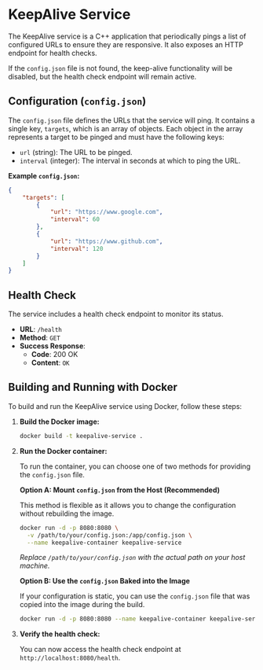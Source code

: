 # KeepAlive Service

The KeepAlive service is a C++ application that periodically pings a list of configured URLs to ensure they are responsive. It also exposes an HTTP endpoint for health checks.

If the `config.json` file is not found, the keep-alive functionality will be disabled, but the health check endpoint will remain active.

## Configuration (`config.json`)

The `config.json` file defines the URLs that the service will ping. It contains a single key, `targets`, which is an array of objects. Each object in the array represents a target to be pinged and must have the following keys:

*   `url` (string): The URL to be pinged.
*   `interval` (integer): The interval in seconds at which to ping the URL.

**Example `config.json`:**
```json
{
    "targets": [
        {
            "url": "https://www.google.com",
            "interval": 60
        },
        {
            "url": "https://www.github.com",
            "interval": 120
        }
    ]
}
```

## Health Check

The service includes a health check endpoint to monitor its status.

*   **URL**: `/health`
*   **Method**: `GET`
*   **Success Response**:
    *   **Code**: 200 OK
    *   **Content**: `OK`

## Building and Running with Docker

To build and run the KeepAlive service using Docker, follow these steps:

1.  **Build the Docker image:**

    ```sh
    docker build -t keepalive-service .
    ```

2.  **Run the Docker container:**

    To run the container, you can choose one of two methods for providing the `config.json` file.

    **Option A: Mount `config.json` from the Host (Recommended)**

    This method is flexible as it allows you to change the configuration without rebuilding the image.

    ```sh
    docker run -d -p 8080:8080 \
      -v /path/to/your/config.json:/app/config.json \
      --name keepalive-container keepalive-service
    ```
    *Replace `/path/to/your/config.json` with the actual path on your host machine.*

    **Option B: Use the `config.json` Baked into the Image**

    If your configuration is static, you can use the `config.json` file that was copied into the image during the build.

    ```sh
    docker run -d -p 8080:8080 --name keepalive-container keepalive-service
    ```

3.  **Verify the health check:**

    You can now access the health check endpoint at `http://localhost:8080/health`.